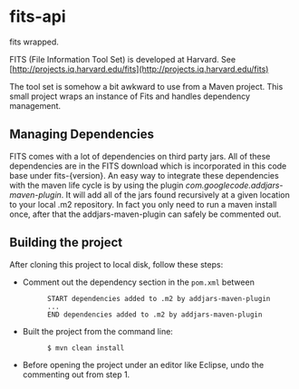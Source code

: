 # fits-api
fits wrapped.

FITS (File Information Tool Set) is developed at Harvard. 
See [http://projects.iq.harvard.edu/fits](http://projects.iq.harvard.edu/fits)

The tool set is somehow a bit awkward to use from a Maven project. This
small project wraps an instance of Fits and handles dependency management.


## Managing Dependencies
FITS comes with a lot of dependencies on third party jars.
All of these dependencies are in the FITS download which is
incorporated in this code base under fits-{version}.
An easy way to integrate these dependencies with the maven
life cycle is by using the plugin
_com.googlecode.addjars-maven-plugin_. It will add all of
the jars found recursively at a given location to your local
.m2 repository. In fact you only need to run a maven install 
once, after that the addjars-maven-plugin can safely be 
commented out.

## Building the project
After cloning this project to local disk, follow these steps:

- Comment out the dependency section in the `pom.xml` between

			START dependencies added to .m2 by addjars-maven-plugin
			...
			END dependencies added to .m2 by addjars-maven-plugin

- Built the project from the command line: 

			$ mvn clean install

- Before opening the project under an editor like Eclipse, undo the commenting out from step 1.
